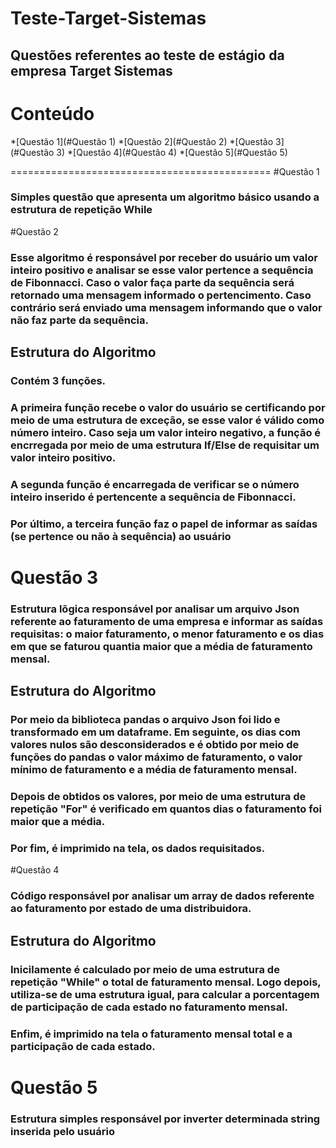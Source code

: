 # Teste-Target-Sistemas

## Questões referentes ao teste de estágio da empresa Target Sistemas

Conteúdo
===========================================
<!--ts-->
*[Questão 1](#Questão 1)
*[Questão 2](#Questão 2)
*[Questão 3](#Questão 3)
*[Questão 4](#Questão 4)
*[Questão 5](#Questão 5)
<!--te-->

=============================================
#Questão 1

### Simples questão que apresenta um algoritmo básico usando a estrutura de repetição While

#Questão 2

### Esse algoritmo é responsável por receber do usuário um valor inteiro positivo e analisar se esse valor pertence a sequência de Fibonnacci. Caso o valor faça parte da sequência será retornado uma mensagem informado o pertencimento. Caso contrário será enviado uma mensagem informando que o valor não faz parte da sequência.

## Estrutura do Algoritmo
### Contém 3 funções. 
### A primeira função recebe o valor do usuário se certificando por meio de uma estrutura de exceção, se esse valor é válido como número inteiro. Caso seja um valor inteiro negativo, a função é encrregada por meio de uma estrutura If/Else de requisitar um valor inteiro positivo.
### A segunda função é encarregada de verificar se o número inteiro inserido é pertencente a sequência de Fibonnacci.
### Por último, a terceira função faz o papel de informar as saídas (se pertence ou não à sequência) ao usuário

# Questão 3

### Estrutura lõgica responsável por analisar um arquivo Json referente ao faturamento de uma empresa e informar as saídas requisitas: o maior faturamento, o menor faturamento e os dias em que se faturou quantia maior que a média de faturamento mensal.

## Estrutura do Algoritmo
### Por meio da biblioteca pandas o arquivo Json foi lido e transformado em um dataframe. Em seguinte, os dias com valores nulos são desconsiderados e é obtido por meio de funções do pandas o valor máximo de faturamento, o valor mínimo de faturamento e a média de faturamento mensal.
### Depois de obtidos os valores, por meio de uma estrutura de repetição "For" é verificado em quantos dias o faturamento foi maior que a média.
### Por fim, é imprimido na tela, os dados requisitados.

#Questão 4

### Código responsável por analisar um array de dados referente ao faturamento por estado de uma distribuidora.

## Estrutura do Algoritmo
### Inicilamente é calculado por meio de uma estrutura de repetição "While" o total de faturamento mensal. Logo depois, utiliza-se de uma estrutura igual, para calcular a porcentagem de participação de cada estado no faturamento mensal.
### Enfim, é imprimido na tela o faturamento mensal total e a participação de cada estado.

# Questão 5

### Estrutura simples responsável por inverter determinada string inserida pelo usuário
